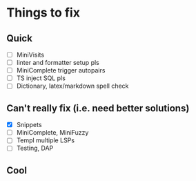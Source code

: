 # Things to fix

## Quick
- [ ] MiniVisits
- [ ] linter and formatter setup pls
- [ ] MiniComplete trigger autopairs
- [ ] TS inject SQL pls
- [ ] Dictionary, latex/markdown spell check

## Can't really fix (i.e. need better solutions)
- [x] Snippets
- [ ] MiniComplete, MiniFuzzy
- [ ] Templ multiple LSPs
- [ ] Testing, DAP

## Cool
